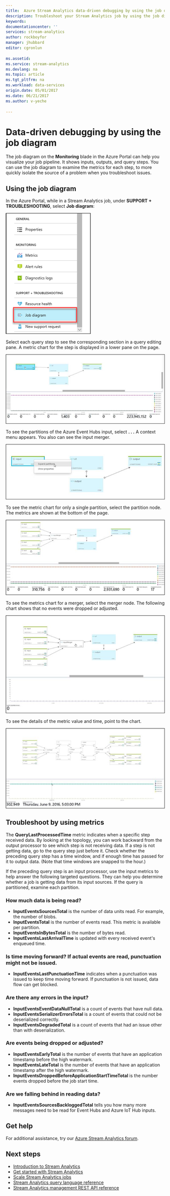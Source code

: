 ```yaml
---
title:  Azure Stream Analytics data-driven debugging by using the job diagram | Azure
description: Troubleshoot your Stream Analytics job by using the job diagram and metrics.
keywords: 
documentationcenter: ''
services: stream-analytics
author: rockboyfor
manager: jhubbard
editor: cgronlun

ms.assetid: 
ms.service: stream-analytics
ms.devlang: na
ms.topic: article
ms.tgt_pltfrm: na
ms.workload: data-services
origin.date: 05/01/2017
ms.date: 06/21/2017
ms.author: v-yeche

---
```


# Data-driven debugging by using the job diagram

The job diagram on the **Monitoring** blade in the Azure Portal can help you visualize your job pipeline. It shows inputs, outputs, and query steps. You can use the job diagram to examine the metrics for each step, to more quickly isolate the source of a problem when you troubleshoot issues.

## Using the job diagram

In the Azure Portal, while in a Stream Analytics job, under **SUPPORT + TROUBLESHOOTING**, select **Job diagram**:

![Job diagram with metrics - location](./media/stream-analytics-job-diagram-with-metrics/stream-analytics-job-diagram-with-metrics-portal-1.png)

Select each query step to see the corresponding section in a query editing pane. A metric chart for the step is displayed in a lower pane on the page.

![Job diagram with metrics - basic job](./media/stream-analytics-job-diagram-with-metrics/stream-analytics-job-diagram-with-metrics-portal-2.png)

To see the partitions of the Azure Event Hubs input, select **. . .** A context menu appears. You also can see the input merger.

![Job diagram with metrics - expand partition](./media/stream-analytics-job-diagram-with-metrics/stream-analytics-job-diagram-with-metrics-portal-3.png)

To see the metric chart for only a single partition, select the partition node. The metrics are shown at the bottom of the page.

![Job diagram with metrics - more metrics](./media/stream-analytics-job-diagram-with-metrics/stream-analytics-job-diagram-with-metrics-portal-4.png)

To see the metrics chart for a merger, select the merger node. The following chart shows that no events were dropped or adjusted.

![Job diagram with metrics - grid](./media/stream-analytics-job-diagram-with-metrics/stream-analytics-job-diagram-with-metrics-portal-5.png)

To see the details of the metric value and time, point to the chart.

![Job diagram with metrics - hover](./media/stream-analytics-job-diagram-with-metrics/stream-analytics-job-diagram-with-metrics-portal-6.png)

## Troubleshoot by using metrics

The **QueryLastProcessedTime** metric indicates when a specific step received data. By looking at the topology, you can work backward from the output processor to see which step is not receiving data. If a step is not getting data, go to the query step just before it. Check whether the preceding query step has a time window, and if enough time has passed for it to output data. (Note that time windows are snapped to the hour.)

If the preceding query step is an input processor, use the input metrics to help answer the following targeted questions. They can help you determine whether a job is getting data from its input sources. If the query is partitioned, examine each partition.

### How much data is being read?

*   **InputEventsSourcesTotal** is the number of data units read. For example, the number of blobs.
*   **InputEventsTotal** is the number of events read. This metric is available per partition.
*   **InputEventsInBytesTotal** is the number of bytes read.
*   **InputEventsLastArrivalTime** is updated with every received event's enqueued time.

### Is time moving forward? If actual events are read, punctuation might not be issued.

*   **InputEventsLastPunctuationTime** indicates when a punctuation was issued to keep time moving forward. If punctuation is not issued, data flow can get blocked.

### Are there any errors in the input?

*   **InputEventsEventDataNullTotal** is a count of events that have null data.
*   **InputEventsSerializerErrorsTotal** is a count of events that could not be deserialized correctly.
*   **InputEventsDegradedTotal** is a count of events that had an issue other than with deserialization.

### Are events being dropped or adjusted?

*   **InputEventsEarlyTotal** is the number of events that have an application timestamp before the high watermark.
*   **InputEventsLateTotal** is the number of events that have an application timestamp after the high watermark.
*   **InputEventsDroppedBeforeApplicationStartTimeTotal** is the number events dropped before the job start time.

### Are we falling behind in reading data?

*   **InputEventsSourcesBackloggedTotal** tells you how many more messages need to be read for Event Hubs and Azure IoT Hub inputs.

## Get help
For additional assistance, try our [Azure Stream Analytics forum](https://social.msdn.microsoft.com/Forums/home?forum=AzureStreamAnalytics).

## Next steps
* [Introduction to Stream Analytics](stream-analytics-introduction.md)
* [Get started with Stream Analytics](stream-analytics-get-started.md)
* [Scale Stream Analytics jobs](stream-analytics-scale-jobs.md)
* [Stream Analytics query language reference](https://msdn.microsoft.com/library/azure/dn834998.aspx)
* [Stream Analytics management REST API reference](https://msdn.microsoft.com/library/azure/dn835031.aspx)
